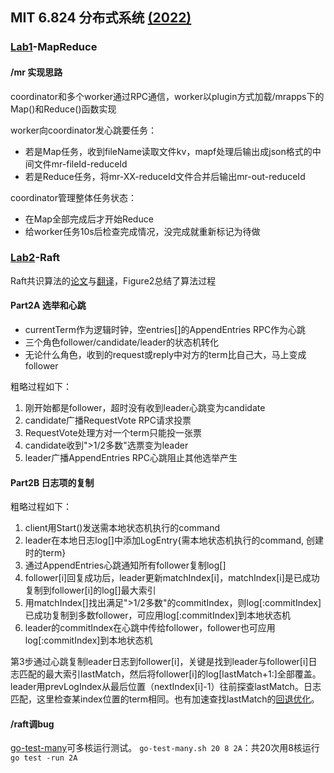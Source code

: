 ## MIT 6.824 分布式系统 [(2022)](http://nil.csail.mit.edu/6.824/2022/schedule.html)

### [Lab1](http://nil.csail.mit.edu/6.824/2022/labs/lab-mr.html)-MapReduce

#### /mr 实现思路

coordinator和多个worker通过RPC通信，worker以plugin方式加载/mrapps下的Map()和Reduce()函数实现

worker向coordinator发心跳要任务：
- 若是Map任务，收到fileName读取文件kv，mapf处理后输出成json格式的中间文件mr-fileId-reduceId
- 若是Reduce任务，将mr-XX-reduceId文件合并后输出mr-out-reduceId

coordinator管理整体任务状态：
- 在Map全部完成后才开始Reduce
- 给worker任务10s后检查完成情况，没完成就重新标记为待做

### [Lab2](http://nil.csail.mit.edu/6.824/2022/labs/lab-raft.html)-Raft

Raft共识算法的[论文](https://pdos.csail.mit.edu/6.824/papers/raft-extended.pdf)与[翻译](https://github.com/maemual/raft-zh_cn/blob/master/raft-zh_cn.md)，Figure2总结了算法过程

#### Part2A 选举和心跳
- currentTerm作为逻辑时钟，空entries[]的AppendEntries RPC作为心跳
- 三个角色follower/candidate/leader的状态机转化
- 无论什么角色，收到的request或reply中对方的term比自己大，马上变成follower

粗略过程如下：
1. 刚开始都是follower，超时没有收到leader心跳变为candidate
2. candidate广播RequestVote RPC请求投票
3. RequestVote处理方对一个term只能投一张票
4. candidate收到">1/2多数"选票变为leader
5. leader广播AppendEntries RPC心跳阻止其他选举产生

#### Part2B 日志项的复制

粗略过程如下：
1. client用Start()发送需本地状态机执行的command
2. leader在本地日志log[]中添加LogEntry{需本地状态机执行的command, 创建时的term}
3. 通过AppendEntries心跳通知所有follower复制log[]
4. follower[i]回复成功后，leader更新matchIndex[i]，matchIndex[i]是已成功复制到follower[i]的log[]最大索引
5. 用matchIndex[]找出满足">1/2多数"的commitIndex，则log[:commitIndex]已成功复制到多数follower，可应用log[:commitIndex]到本地状态机
6. leader的commitIndex在心跳中传给follower，follower也可应用log[:commitIndex]到本地状态机

第3步通过心跳复制leader日志到follower[i]，关键是找到leader与follower[i]日志匹配的最大索引lastMatch，然后将follower[i]的log[lastMatch+1:]全部覆盖。leader用prevLogIndex从最后位置（nextIndex[i]-1）往前探查lastMatch。日志匹配，这里检查某index位置的term相同。也有加速查找lastMatch的[回退优化](https://thesquareplanet.com/blog/students-guide-to-raft/#an-aside-on-optimizations)。

#### /raft调bug
[go-test-many](https://gist.github.com/smilingpoplar/793cb88ff29bff65bdb1a78d49f4cfdd)可多核运行测试。
`go-test-many.sh 20 8 2A`：共20次用8核运行`go test -run 2A`
